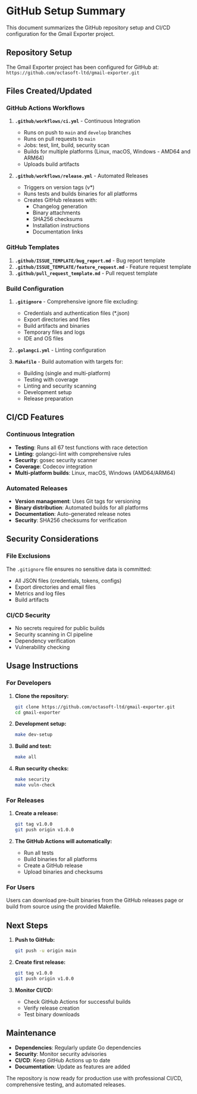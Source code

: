 # GitHub Setup Summary

This document summarizes the GitHub repository setup and CI/CD configuration for the Gmail Exporter project.

## Repository Setup

The Gmail Exporter project has been configured for GitHub at: `https://github.com/octasoft-ltd/gmail-exporter.git`

## Files Created/Updated

### GitHub Actions Workflows

1. **`.github/workflows/ci.yml`** - Continuous Integration
   - Runs on push to `main` and `develop` branches
   - Runs on pull requests to `main`
   - Jobs: test, lint, build, security scan
   - Builds for multiple platforms (Linux, macOS, Windows - AMD64 and ARM64)
   - Uploads build artifacts

2. **`.github/workflows/release.yml`** - Automated Releases
   - Triggers on version tags (v*)
   - Runs tests and builds binaries for all platforms
   - Creates GitHub releases with:
     - Changelog generation
     - Binary attachments
     - SHA256 checksums
     - Installation instructions
     - Documentation links

### GitHub Templates

1. **`.github/ISSUE_TEMPLATE/bug_report.md`** - Bug report template
2. **`.github/ISSUE_TEMPLATE/feature_request.md`** - Feature request template
3. **`.github/pull_request_template.md`** - Pull request template

### Build Configuration

1. **`.gitignore`** - Comprehensive ignore file excluding:
   - Credentials and authentication files (*.json)
   - Export directories and files
   - Build artifacts and binaries
   - Temporary files and logs
   - IDE and OS files

2. **`.golangci.yml`** - Linting configuration
3. **`Makefile`** - Build automation with targets for:
   - Building (single and multi-platform)
   - Testing with coverage
   - Linting and security scanning
   - Development setup
   - Release preparation

## CI/CD Features

### Continuous Integration

- **Testing**: Runs all 67 test functions with race detection
- **Linting**: golangci-lint with comprehensive rules
- **Security**: gosec security scanner
- **Coverage**: Codecov integration
- **Multi-platform builds**: Linux, macOS, Windows (AMD64/ARM64)

### Automated Releases

- **Version management**: Uses Git tags for versioning
- **Binary distribution**: Automated builds for all platforms
- **Documentation**: Auto-generated release notes
- **Security**: SHA256 checksums for verification

## Security Considerations

### File Exclusions

The `.gitignore` file ensures no sensitive data is committed:

- All JSON files (credentials, tokens, configs)
- Export directories and email files
- Metrics and log files
- Build artifacts

### CI/CD Security

- No secrets required for public builds
- Security scanning in CI pipeline
- Dependency verification
- Vulnerability checking

## Usage Instructions

### For Developers

1. **Clone the repository:**

   ```bash
   git clone https://github.com/octasoft-ltd/gmail-exporter.git
   cd gmail-exporter
   ```

2. **Development setup:**

   ```bash
   make dev-setup
   ```

3. **Build and test:**

   ```bash
   make all
   ```

4. **Run security checks:**

   ```bash
   make security
   make vuln-check
   ```

### For Releases

1. **Create a release:**

   ```bash
   git tag v1.0.0
   git push origin v1.0.0
   ```

2. **The GitHub Actions will automatically:**
   - Run all tests
   - Build binaries for all platforms
   - Create a GitHub release
   - Upload binaries and checksums

### For Users

Users can download pre-built binaries from the GitHub releases page or build from source using the provided Makefile.

## Next Steps

1. **Push to GitHub:**

   ```bash
   git push -u origin main
   ```

2. **Create first release:**

   ```bash
   git tag v1.0.0
   git push origin v1.0.0
   ```

3. **Monitor CI/CD:**
   - Check GitHub Actions for successful builds
   - Verify release creation
   - Test binary downloads

## Maintenance

- **Dependencies**: Regularly update Go dependencies
- **Security**: Monitor security advisories
- **CI/CD**: Keep GitHub Actions up to date
- **Documentation**: Update as features are added

The repository is now ready for production use with professional CI/CD, comprehensive testing, and automated releases.
